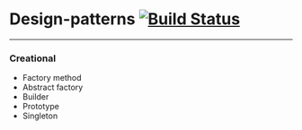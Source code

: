 # Design-patterns [![Build Status](https://travis-ci.com/oshkola/design-patterns.svg?branch=master)](https://travis-ci.com/oshkola/design-patterns)

___

###  Creational
  + Factory method
  + Abstract factory
  + Builder
  + Prototype
  + Singleton
